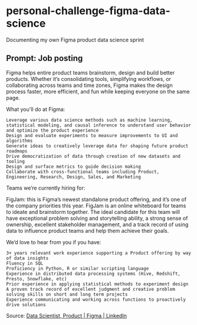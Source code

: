 # personal-challenge-figma-data-science
Documenting my own Figma product data science sprint

## Prompt: Job posting

Figma helps entire product teams brainstorm, design and build better products. Whether it’s consolidating tools, simplifying workflows, or collaborating across teams and time zones, Figma makes the design process faster, more efficient, and fun while keeping everyone on the same page.

What you'll do at Figma:

    Leverage various data science methods such as machine learning, statistical modeling, and causal inference to understand user behavior and optimize the product experience
    Design and evaluate experiments to measure improvements to UI and algorithms
    Generate ideas to creatively leverage data for shaping future product roadmaps
    Drive democratization of data through creation of new datasets and tooling
    Design and surface metrics to guide decision making
    Collaborate with cross-functional teams including Product, Engineering, Research, Design, Sales, and Marketing

Teams we’re currently hiring for:

FigJam: this is Figma’s newest standalone product offering, and it’s one of the company priorities this year. FigJam is an online whiteboard for teams to ideate and brainstorm together. The ideal candidate for this team will have exceptional problem solving and storytelling ability, a strong sense of ownership, excellent stakeholder management, and a track record of using data to influence product teams and help them achieve their goals.

We’d love to hear from you if you have:

    3+ years relevant work experience supporting a Product offering by way of data insights
    Fluency in SQL
    Proficiency in Python, R or similar scripting language
    Experience in distributed data processing systems (Hive, Redshift, Presto, Snowflake, etc)
    Prior experience in applying statistical methods to experiment design
    A proven track record of excellent judgment and creative problem solving skills on short and long term projects
    Experience communicating and working across functions to proactively drive solutions

Source: [Data Scientist, Product | Figma | LinkedIn](https://www.linkedin.com/jobs/view/3774909326/)

